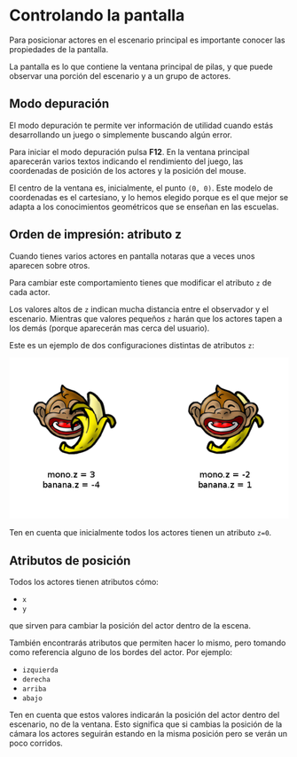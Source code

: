 # Controlando la pantalla

Para posicionar actores en el escenario
principal es importante conocer las
propiedades de la pantalla.

La pantalla es lo que contiene la ventana
principal de pilas, y que puede observar
una porción del escenario y a un grupo de actores.


## Modo depuración

El modo depuración te permite ver información
de utilidad cuando estás desarrollando un juego
o simplemente buscando algún error.

Para iniciar el modo depuración pulsa **F12**. En
la ventana principal aparecerán varios textos
indicando el rendimiento del juego, las coordenadas
de posición de los actores y la posición del
mouse.

El centro de la ventana es, inicialmente, el
punto ``(0, 0)``. Este modelo de coordenadas
es el cartesiano, y lo hemos elegido porque es
el que mejor se adapta a los conocimientos
geométricos que se enseñan en las escuelas.


## Orden de impresión: atributo z

Cuando tienes varios actores en pantalla notaras
que a veces unos aparecen sobre otros.

Para cambiar este comportamiento tienes que modificar
el atributo ``z`` de cada actor.

Los valores altos de ``z`` indican mucha distancia
entre el observador y el escenario. Mientras que
valores pequeños ``z`` harán que los actores tapen
a los demás (porque aparecerán mas cerca del
usuario).

Este es un ejemplo de dos configuraciones distintas
de atributos ``z``:

![](imagenes/controlando_la_pantalla/atributo_z.png)

Ten en cuenta que inicialmente todos los actores
tienen un atributo ``z=0``.


## Atributos de posición

Todos los actores tienen atributos cómo:

- ``x``
- ``y``

que sirven para cambiar la posición del actor dentro de la escena.

También encontrarás atributos que permiten hacer lo mismo, pero
tomando como referencia alguno de los bordes del
actor. Por ejemplo:

- ``izquierda``
- ``derecha``
- ``arriba``
- ``abajo``

Ten en cuenta que estos valores indicarán la posición del
actor dentro del escenario, no de la ventana. Esto significa que
si cambias la posición de la cámara los actores seguirán estando
en la misma posición pero se verán un poco corridos.
